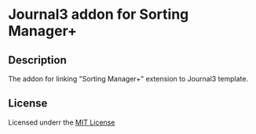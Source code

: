 # Journal3 addon for Sorting Manager+

## Description
The addon for linking "Sorting Manager+" extension to Journal3 template.

## License
Licensed underr the [MIT License](https://raw.githubusercontent.com/ocmod-space/license/main/LICENSE.txt)

